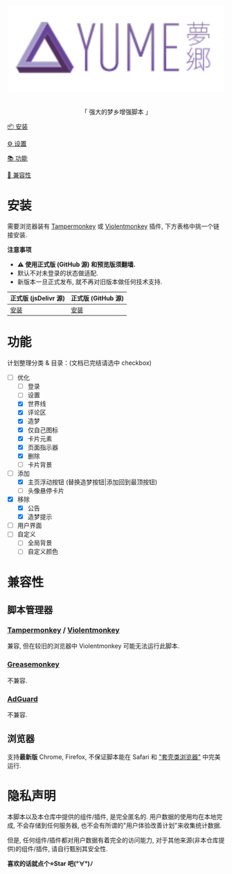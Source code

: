 <!-- spell-checker: disable -->

<div align="center"><img id="Bilibili-Evolved" width="500" alt="YUME Evolved" src="./assets/img/logo.png"></div>
<br>
<div align="center">

「 强大的梦乡增强脚本 」

</div>

[📦 安装](#安装)

[⚙ 设置](#设置)

[📚 功能](#功能)

[👻 兼容性](#兼容性)

# 安装
需要浏览器装有 [Tampermonkey](https://tampermonkey.net/) 或 [Violentmonkey](https://violentmonkey.github.io/) 插件, 下方表格中挑一个链接安装.

**注意事项**
- **⚠ 使用正式版 (GitHub 源) 和预览版须翻墙.**
- 默认不对未登录的状态做适配.
- 新版本一旦正式发布, 就不再对旧版本做任何技术支持.

| 正式版 (jsDelivr 源)                                                                                  | 正式版 (GitHub 源)                                                                                      |
| ----------------------------------------------------------------------------------------------------- | ------------------------------------------------------------------------------------------------------- |
| [安装](https://cdn.jsdelivr.net/gh/Memory2314/YUME-Evolved@master-cdn/YUME-Evolved.user.js) | [安装](https://raw.githubusercontent.com/Memory2314/YUME-Evolved/master/YUME-Evolved.user.js) |

# 功能

计划整理分类 & 目录：(文档已完结请选中 checkbox)

- [ ] 优化
    - [ ] 登录
    - [ ] 设置
    - [x] 世界线
    - [x] 评论区
    - [x] 造梦
    - [x] 仅自己图标
    - [x] 卡片元素
    - [x] 页面指示器
    - [x] 删除
    - [ ] 卡片背景

- [ ] 添加
    - [x] 主页浮动按钮 (替换造梦按钮|添加回到最顶按钮)
    - [ ] 头像悬停卡片

- [x] 移除
    - [x] 公告
    - [x] 造梦提示

- [ ] 用户界面
- [ ] 自定义
  - [ ] 全局背景
  - [ ] 自定义颜色

# 兼容性

## 脚本管理器

### [Tampermonkey](https://tampermonkey.net/) / [Violentmonkey](https://violentmonkey.github.io/)
兼容, 但在较旧的浏览器中 Violentmonkey 可能无法运行此脚本.

### [Greasemonkey](https://www.greasespot.net/)
不兼容.

### [AdGuard](https://adguard.com/zh_cn/adguard-windows/overview.html)
不兼容.

## 浏览器

支持**最新版** Chrome, Firefox, 不保证脚本能在 Safari 和 ["套壳类浏览器"](https://www.jianshu.com/p/67d790a8f221) 中完美运行.

# 隐私声明
本脚本以及本仓库中提供的组件/插件, 是完全匿名的. 用户数据的使用均在本地完成, 不会存储到任何服务器, 也不会有所谓的"用户体验改善计划"来收集统计数据.

但是, 任何组件/插件都对用户数据有着完全的访问能力, 对于其他来源(非本仓库提供)的组件/插件, 请自行甄别其安全性.


**喜欢的话就点个⭐Star 吧(°∀°)ﾉ**
